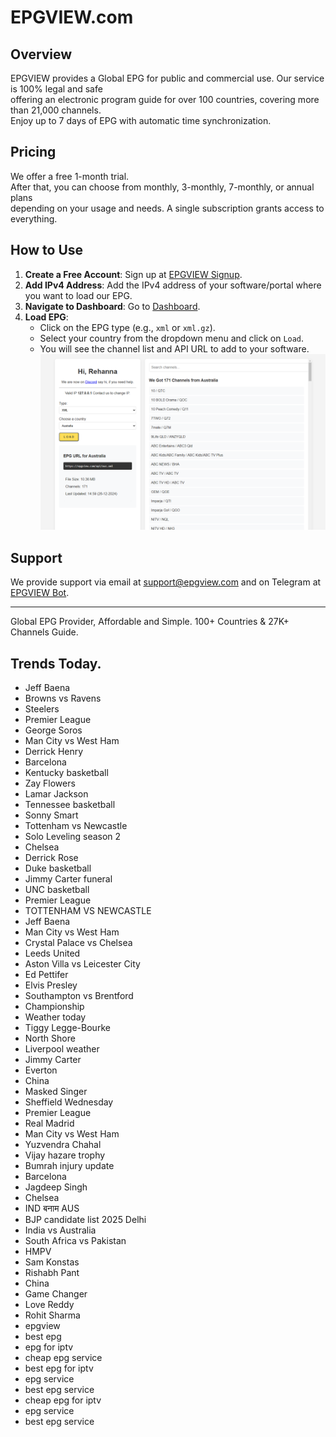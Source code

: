 # EPGVIEW.com



## Overview
EPGVIEW provides a Global EPG for public and commercial use. Our service is 100% legal and safe\
offering an electronic program guide for over 100 countries, covering more than 21,000 channels.\
Enjoy up to 7 days of EPG with automatic time synchronization.

## Pricing
We offer a free 1-month trial. \
After that, you can choose from monthly, 3-monthly, 7-monthly, or annual plans \
depending on your usage and needs. A single subscription grants access to everything.

## How to Use
1. **Create a Free Account**: Sign up at [EPGVIEW Signup](https://epgview.com/signup.php).
2. **Add IPv4 Address**: Add the IPv4 address of your software/portal where you want to load our EPG.
3. **Navigate to Dashboard**: Go to [Dashboard](https://epgview.com/dashboard.php).
4. **Load EPG**:
   - Click on the EPG type (e.g., `xml` or `xml.gz`).
   - Select your country from the dropdown menu and click on `Load`.
   - You will see the channel list and API URL to add to your software.
![EPGVIEW](img/dashboard.png)
## Support
We provide support via email at [support@epgview.com](mailto:support@epgview.com) and on Telegram at [EPGVIEW Bot](https://t.me/epgview_bot).

---

Global EPG Provider, Affordable and Simple. 100+ Countries & 27K+ Channels Guide.

## Trends Today.

- Jeff Baena
- Browns vs Ravens
- Steelers
- Premier League
- George Soros
- Man City vs West Ham
- Derrick Henry
- Barcelona
- Kentucky basketball
- Zay Flowers
- Lamar Jackson
- Tennessee basketball
- Sonny Smart
- Tottenham vs Newcastle
- Solo Leveling season 2
- Chelsea
- Derrick Rose
- Duke basketball
- Jimmy Carter funeral
- UNC basketball
- Premier League
- TOTTENHAM VS NEWCASTLE
- Jeff Baena
- Man City vs West Ham
- Crystal Palace vs Chelsea
- Leeds United
- Aston Villa vs Leicester City
- Ed Pettifer
- Elvis Presley
- Southampton vs Brentford
- Championship
- Weather today
- Tiggy Legge-Bourke
- North Shore
- Liverpool weather
- Jimmy Carter
- Everton
- China
- Masked Singer
- Sheffield Wednesday
- Premier League
- Real Madrid
- Man City vs West Ham
- Yuzvendra Chahal
- Vijay hazare trophy
- Bumrah injury update
- Barcelona
- Jagdeep Singh
- Chelsea
- IND बनाम AUS
- BJP candidate list 2025 Delhi
- India vs Australia
- South Africa vs Pakistan
- HMPV
- Sam Konstas
- Rishabh Pant
- China
- Game Changer
- Love Reddy
- Rohit Sharma
- epgview
- best epg
- epg for iptv
- cheap epg service
- best epg for iptv
- epg service
- best epg service
- cheap epg for iptv
- epg service
- best epg service
